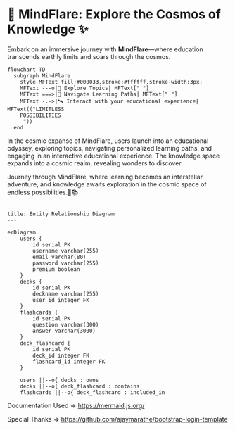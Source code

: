 # 🚀 MindFlare: Explore the Cosmos of Knowledge ✨

Embark on an immersive journey with **MindFlare**—where education transcends earthly limits and soars through the cosmos.

```mermaid
flowchart TD
  subgraph MindFlare
    style MFText fill:#000033,stroke:#ffffff,stroke-width:3px;
    MFText ---o|🌌 Explore Topics| MFText[" "]
    MFText ===>|🚀 Navigate Learning Paths| MFText[" "]
    MFText -.->|🛰️ Interact with your educational experience| MFText(("LIMITLESS
    POSSIBILITIES
     "))
  end
```

In the cosmic expanse of MindFlare, users launch into an educational odyssey, exploring topics, navigating personalized learning paths, and engaging in an interactive educational experience. The knowledge space expands into a cosmic realm, revealing wonders to discover.

Journey through MindFlare, where learning becomes an interstellar adventure, and knowledge awaits exploration in the cosmic space of endless possibilities.🌌📚

```mermaid
---
title: Entity Relationship Diagram
---

erDiagram
    users {
        id serial PK
        username varchar(255)
        email varchar(80)
        password varchar(255)
        premium boolean
    }
    decks {
        id serial PK
        deckname varchar(255)
        user_id integer FK
    }
    flashcards {
        id serial PK
        question varchar(300)
        answer varchar(3000)
    }
    deck_flashcard {
        id serial PK
        deck_id integer FK
        flashcard_id integer FK
    }

    users ||--o{ decks : owns
    decks ||--o{ deck_flashcard : contains
    flashcards ||--o{ deck_flashcard : included_in
```

Documentation Used => https://mermaid.js.org/

Special Thanks => https://github.com/ajaymarathe/bootstrap-login-template
